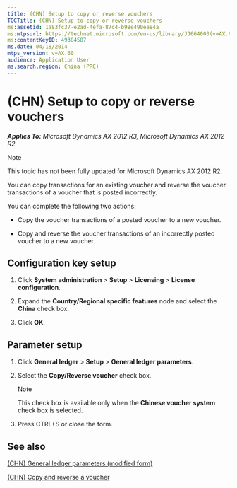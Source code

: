 ```yaml
---
title: (CHN) Setup to copy or reverse vouchers
TOCTitle: (CHN) Setup to copy or reverse vouchers
ms:assetid: 1a83fc37-e2ad-4efa-87c4-b98e490ee84a
ms:mtpsurl: https://technet.microsoft.com/en-us/library/JJ664003(v=AX.60)
ms:contentKeyID: 49384587
ms.date: 04/18/2014
mtps_version: v=AX.60
audience: Application User
ms.search.region: China (PRC)
---
```


# (CHN) Setup to copy or reverse vouchers 


_**Applies To:** Microsoft Dynamics AX 2012 R3, Microsoft Dynamics AX 2012 R2_


> [!NOTE]
> <P>This topic has not been fully updated for Microsoft Dynamics AX 2012 R2.</P>



You can copy transactions for an existing voucher and reverse the voucher transactions of a voucher that is posted incorrectly.

You can complete the following two actions:

  - Copy the voucher transactions of a posted voucher to a new voucher.

  - Copy and reverse the voucher transactions of an incorrectly posted voucher to a new voucher.

## Configuration key setup

1.  Click **System administration** \> **Setup** \> **Licensing** \> **License configuration**.

2.  Expand the **Country/Regional specific features** node and select the **China** check box.

3.  Click **OK**.

## Parameter setup

1.  Click **General ledger** \> **Setup** \> **General ledger parameters**.

2.  Select the **Copy/Reverse voucher** check box.
    

    > [!NOTE]
    > <P>This check box is available only when the <STRONG>Chinese voucher system</STRONG> check box is selected.</P>



3.  Press CTRL+S or close the form.

## See also

[(CHN) General ledger parameters (modified form)](https://technet.microsoft.com/en-us/library/jj664137\(v=ax.60\))

[(CHN) Copy and reverse a voucher](chn-copy-and-reverse-a-voucher.md)

  


